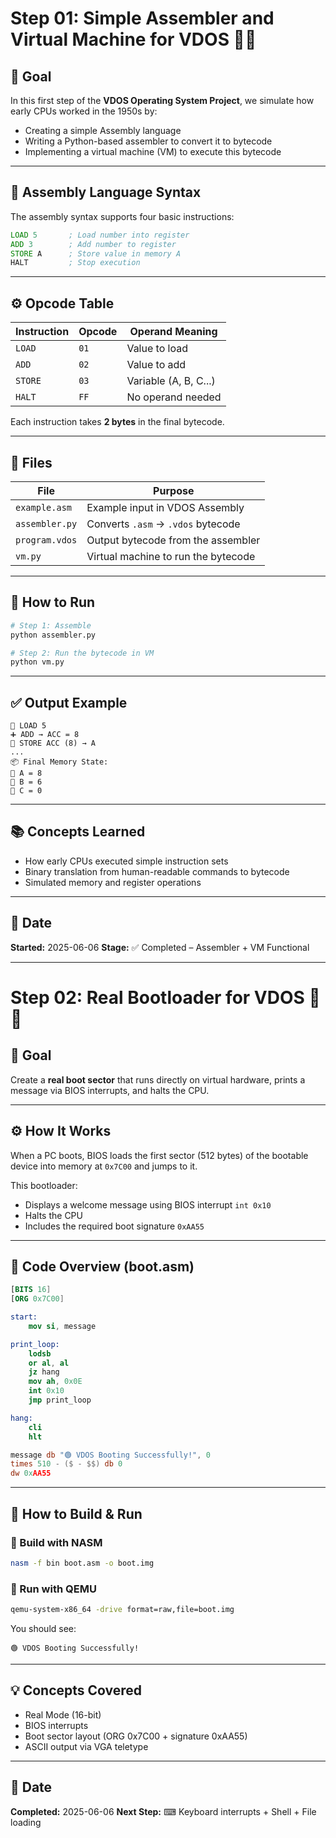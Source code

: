 


# Step 01: Simple Assembler and Virtual Machine for VDOS 🧠💾

## 🎯 Goal
In this first step of the **VDOS Operating System Project**, we simulate how early CPUs worked in the 1950s by:
- Creating a simple Assembly language
- Writing a Python-based assembler to convert it to bytecode
- Implementing a virtual machine (VM) to execute this bytecode

---

## 🧱 Assembly Language Syntax

The assembly syntax supports four basic instructions:

```asm
LOAD 5       ; Load number into register
ADD 3        ; Add number to register
STORE A      ; Store value in memory A
HALT         ; Stop execution
````

---

## ⚙️ Opcode Table

| Instruction | Opcode | Operand Meaning       |
| ----------- | ------ | --------------------- |
| `LOAD`      | `01`   | Value to load         |
| `ADD`       | `02`   | Value to add          |
| `STORE`     | `03`   | Variable (A, B, C...) |
| `HALT`      | `FF`   | No operand needed     |

Each instruction takes **2 bytes** in the final bytecode.

---

## 📁 Files

| File           | Purpose                             |
| -------------- | ----------------------------------- |
| `example.asm`  | Example input in VDOS Assembly      |
| `assembler.py` | Converts `.asm` → `.vdos` bytecode  |
| `program.vdos` | Output bytecode from the assembler  |
| `vm.py`        | Virtual machine to run the bytecode |

---

## 🧪 How to Run

```bash
# Step 1: Assemble
python assembler.py

# Step 2: Run the bytecode in VM
python vm.py
```

---

## ✅ Output Example

```
🔹 LOAD 5
➕ ADD → ACC = 8
💾 STORE ACC (8) → A
...
📦 Final Memory State:
🧠 A = 8
🧠 B = 6
🧠 C = 0
```

---

## 📚 Concepts Learned

* How early CPUs executed simple instruction sets
* Binary translation from human-readable commands to bytecode
* Simulated memory and register operations

---

## 📅 Date

**Started:** 2025-06-06
**Stage:** ✅ Completed – Assembler + VM Functional

---
# Step 02: Real Bootloader for VDOS 💽🧠

## 🎯 Goal
Create a **real boot sector** that runs directly on virtual hardware, prints a message via BIOS interrupts, and halts the CPU.

---

## ⚙️ How It Works

When a PC boots, BIOS loads the first sector (512 bytes) of the bootable device into memory at `0x7C00` and jumps to it.

This bootloader:
- Displays a welcome message using BIOS interrupt `int 0x10`
- Halts the CPU
- Includes the required boot signature `0xAA55`

---

## 🧾 Code Overview (boot.asm)

```nasm
[BITS 16]
[ORG 0x7C00]

start:
    mov si, message

print_loop:
    lodsb
    or al, al
    jz hang
    mov ah, 0x0E
    int 0x10
    jmp print_loop

hang:
    cli
    hlt

message db "🟢 VDOS Booting Successfully!", 0
times 510 - ($ - $$) db 0
dw 0xAA55
````

---

## 🧪 How to Build & Run

### 🔧 Build with NASM

```bash
nasm -f bin boot.asm -o boot.img
```

### 🚀 Run with QEMU

```bash
qemu-system-x86_64 -drive format=raw,file=boot.img
```

You should see:

```
🟢 VDOS Booting Successfully!
```

---

## 💡 Concepts Covered

* Real Mode (16-bit)
* BIOS interrupts
* Boot sector layout (ORG 0x7C00 + signature 0xAA55)
* ASCII output via VGA teletype

---

## 📅 Date

**Completed:** 2025-06-06
**Next Step:** ⌨ Keyboard interrupts + Shell + File loading


